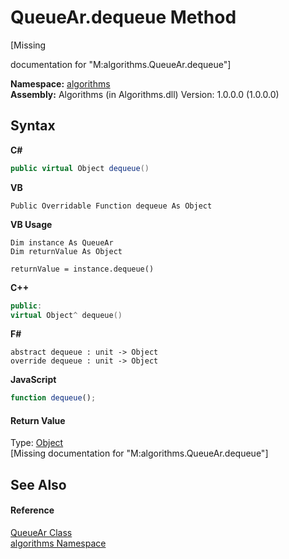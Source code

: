 # QueueAr.dequeue Method 
 

\[Missing <summary> documentation for "M:algorithms.QueueAr.dequeue"\]

**Namespace:**&nbsp;<a href="82f88b43-fdc9-bc99-9558-75fce96d448f">algorithms</a><br />**Assembly:**&nbsp;Algorithms (in Algorithms.dll) Version: 1.0.0.0 (1.0.0.0)

## Syntax

**C#**<br />
``` C#
public virtual Object dequeue()
```

**VB**<br />
``` VB
Public Overridable Function dequeue As Object
```

**VB Usage**<br />
``` VB Usage
Dim instance As QueueAr
Dim returnValue As Object

returnValue = instance.dequeue()
```

**C++**<br />
``` C++
public:
virtual Object^ dequeue()
```

**F#**<br />
``` F#
abstract dequeue : unit -> Object 
override dequeue : unit -> Object 
```

**JavaScript**<br />
``` JavaScript
function dequeue();
```


#### Return Value
Type: <a href="http://msdn2.microsoft.com/en-us/library/e5kfa45b" target="_blank">Object</a><br />\[Missing <returns> documentation for "M:algorithms.QueueAr.dequeue"\]

## See Also


#### Reference
<a href="57ea1227-0fd7-3dbe-0ad6-7d430c4ce917">QueueAr Class</a><br /><a href="82f88b43-fdc9-bc99-9558-75fce96d448f">algorithms Namespace</a><br />